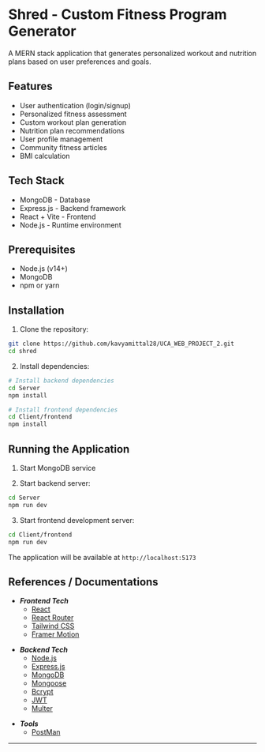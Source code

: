 

# Shred - Custom Fitness Program Generator

A MERN stack application that generates personalized workout and nutrition plans based on user preferences and goals.

## Features

- User authentication (login/signup)
- Personalized fitness assessment
- Custom workout plan generation
- Nutrition plan recommendations
- User profile management
- Community fitness articles
- BMI calculation 

## Tech Stack

- MongoDB - Database
- Express.js - Backend framework
- React + Vite - Frontend
- Node.js - Runtime environment

## Prerequisites

- Node.js (v14+)
- MongoDB
- npm or yarn

## Installation

1. Clone the repository:
```bash
git clone https://github.com/kavyamittal28/UCA_WEB_PROJECT_2.git
cd shred
```

2. Install dependencies:
```bash
# Install backend dependencies
cd Server
npm install

# Install frontend dependencies
cd Client/frontend
npm install
```

## Running the Application

1. Start MongoDB service

2. Start backend server:
```bash
cd Server
npm run dev
```

3. Start frontend development server:
```bash
cd Client/frontend
npm run dev
```

The application will be available at `http://localhost:5173`



## References / Documentations

- ***Frontend Tech***
  - [React](https://legacy.reactjs.org/)
  - [React Router](https://reactrouter.com/)
  - [Tailwind CSS](https://tailwindcss.com/)
  - [Framer Motion](https://motion.dev/)

* ***Backend Tech***
  * [Node.js](https://nodejs.org/en)
  * [Express.js](https://expressjs.com/)
  * [MongoDB](https://www.mongodb.com/docs/)
  * [Mongoose](https://mongoosejs.com/docs/)
  * [Bcrypt](https://www.npmjs.com/package/bcrypt)
  * [JWT](https://jwt.io/introduction/)
  * [Multer](https://www.npmjs.com/package/multer)

- ***Tools***
  * [PostMan](https://www.postman.com/)

---
